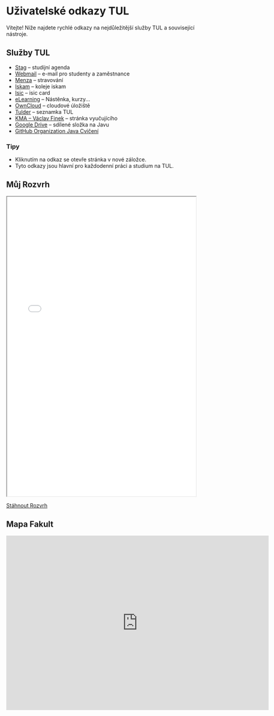 # Uživatelské odkazy TUL

Vítejte! Níže najdete rychlé odkazy na nejdůležitější služby TUL a související nástroje.

## Služby TUL

- [Stag](https://stag.tul.cz/) – studijní agenda
- [Webmail](https://webmail.tul.cz/) – e-mail pro studenty a zaměstnance
- [Menza](https://menza.tul.cz/) – stravování
- [Iskam](https://iskam.tul.cz/) – koleje iskam
- [Isic](https://cards.tul.cz/) – isic card
- [eLearning](https://elearning.tul.cz/) – Nástěnka, kurzy...
- [OwnCloud](https://owncloud.cesnet.cz/) – cloudové úložiště
- [Tulder](https://tulder.mti.tul.cz/) – seznamka TUL
- [KMA – Václav Finek](https://kma.fp.tul.cz/department/members/vaclav-finek?view=article&id=48:finek-matematika123&catid=11:cat-edu-subjects) – stránka vyučujícího
- [Google Drive](https://drive.google.com/drive/u/1/folders/1OLXD6Pv7yCEm5o8g2aW8sDcLoXH-jVgZ) – sdílené složka na Javu
- [GitHub Organization Java Cvičení](https://github.com/TUL2526ALG)

### Tipy

- Kliknutím na odkaz se otevře stránka v nové záložce.
- Tyto odkazy jsou hlavní pro každodenní práci a studium na TUL.

## Můj Rozvrh

<iframe src="rozvrh_student.pdf" width="100%" height="800px"></iframe>

[Stáhnout Rozvrh](rozvrh_student.pdf)

## Mapa Fakult

<iframe style="border:none" src="https://mapy.com/s/hehomumume" width="700" height="466" frameborder="0"></iframe>

